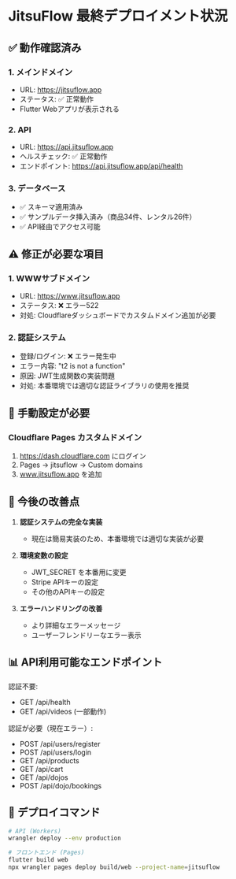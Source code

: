 # JitsuFlow 最終デプロイメント状況

## ✅ 動作確認済み

### 1. **メインドメイン** 
- URL: https://jitsuflow.app
- ステータス: ✅ 正常動作
- Flutter Webアプリが表示される

### 2. **API**
- URL: https://api.jitsuflow.app
- ヘルスチェック: ✅ 正常動作
- エンドポイント: https://api.jitsuflow.app/api/health

### 3. **データベース**
- ✅ スキーマ適用済み
- ✅ サンプルデータ挿入済み（商品34件、レンタル26件）
- ✅ API経由でアクセス可能

## ⚠️ 修正が必要な項目

### 1. **WWWサブドメイン**
- URL: https://www.jitsuflow.app
- ステータス: ❌ エラー522
- 対処: Cloudflareダッシュボードでカスタムドメイン追加が必要

### 2. **認証システム**
- 登録/ログイン: ❌ エラー発生中
- エラー内容: "t2 is not a function"
- 原因: JWT生成関数の実装問題
- 対処: 本番環境では適切な認証ライブラリの使用を推奨

## 📝 手動設定が必要

### Cloudflare Pages カスタムドメイン
1. https://dash.cloudflare.com にログイン
2. Pages → jitsuflow → Custom domains
3. www.jitsuflow.app を追加

## 🔧 今後の改善点

1. **認証システムの完全な実装**
   - 現在は簡易実装のため、本番環境では適切な実装が必要

2. **環境変数の設定**
   - JWT_SECRET を本番用に変更
   - Stripe APIキーの設定
   - その他のAPIキーの設定

3. **エラーハンドリングの改善**
   - より詳細なエラーメッセージ
   - ユーザーフレンドリーなエラー表示

## 📊 API利用可能なエンドポイント

認証不要:
- GET /api/health
- GET /api/videos (一部動作)

認証が必要（現在エラー）:
- POST /api/users/register
- POST /api/users/login
- GET /api/products
- GET /api/cart
- GET /api/dojos
- POST /api/dojo/bookings

## 🚀 デプロイコマンド

```bash
# API (Workers)
wrangler deploy --env production

# フロントエンド (Pages)
flutter build web
npx wrangler pages deploy build/web --project-name=jitsuflow
```
